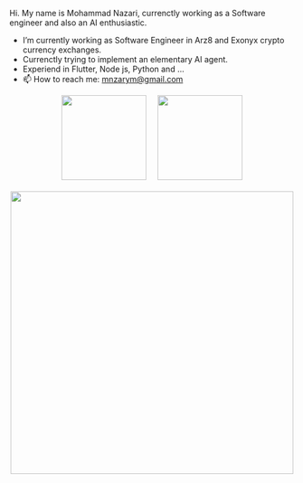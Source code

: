 Hi. My name is Mohammad Nazari, currenctly working as a Software engineer and also an AI enthusiastic. 

- I’m currently working as Software Engineer in Arz8 and Exonyx crypto currency exchanges.
- Currenctly trying to implement an elementary AI agent.
- Experiend in Flutter, Node js, Python and ...
- 📫 How to reach me: [mnzarym@gmail.com](mailto:mnzarym@gmail.com)

<div style="display: flex; justify-content: center; gap: 20px; margin-bottom: 20px;">
  <img height=150 
       src="https://github-readme-stats.vercel.app/api?username=mnazarim&hide_rank=false&rank_icon=github&theme=dark" />
  <img height=150 
       src="https://github-readme-stats.vercel.app/api/top-langs?username=mnazarim&layout=compact&langs_count=8&card_width=320&theme=dark" />
</div>

<div style="text-align: center; margin-top: 20px;">
  <img height=500 
       src="https://github-readme-stats.vercel.app/api/wakatime?username=@sefeed&layout=compact&theme=dark" />
</div>

